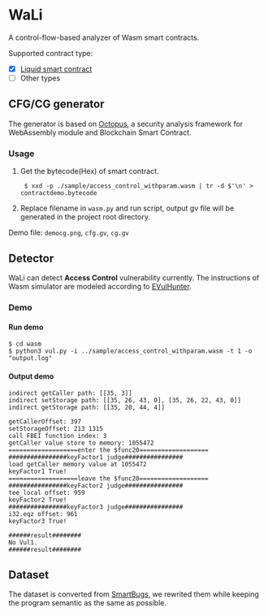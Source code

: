 # WaLi

A control-flow-based analyzer of Wasm smart contracts.

Supported contract type:

- [x] [Liquid smart contract](https://github.com/WeBankBlockchain/liquid)
- [ ] Other types

## CFG/CG generator

The generator is based on [Octopus](https://github.com/pventuzelo/octopus), a security analysis framework for WebAssembly module and Blockchain Smart Contract.

### Usage

1. Get the bytecode(Hex) of smart contract.
   ```shell
    $ xxd -p ./sample/access_control_withparam.wasm | tr -d $'\n' > contractdemo.bytecode
   ```
2. Replace filename in `wasm.py` and run script, output gv file will be generated in the project root directory.

Demo file: `democg.png`, `cfg.gv`, `cg.gv`

## Detector

WaLi can detect **Access Control** vulnerability currently.
The instructions of Wasm simulator are modeled according to [EVulHunter](https://github.com/EVulHunter/EVulHunter).

### Demo

#### Run demo

```shell
$ cd wasm
$ python3 vul.py -i ../sample/access_control_withparam.wasm -t 1 -o "output.log"
```

#### Output demo

```shell
indirect getCaller path: [[35, 3]]
indirect setStorage path: [[35, 26, 43, 0], [35, 26, 22, 43, 0]]
indirect getStorage path: [[35, 20, 44, 4]]

getCallerOffset: 397
setStorageOffset: 213 1315
call FBEI function index: 3
getCaller value store to memory: 1055472
===================enter the $func20===================
################keyFactor1 judge################
load getCaller memory value at 1055472
keyFactor1 True!
===================leave the $func20===================
################keyFactor2 judge################
tee_local offset: 959
keyFactor2 True!
################keyFactor3 judge################
i32.eqz offset: 961
keyFactor3 True!

######result########
No Vul1.
######result########
```

## Dataset

The dataset is converted from [SmartBugs](https://github.com/smartbugs/smartbugs/tree/master/dataset/access_control), we rewrited them while keeping the program semantic as the same as possible.
